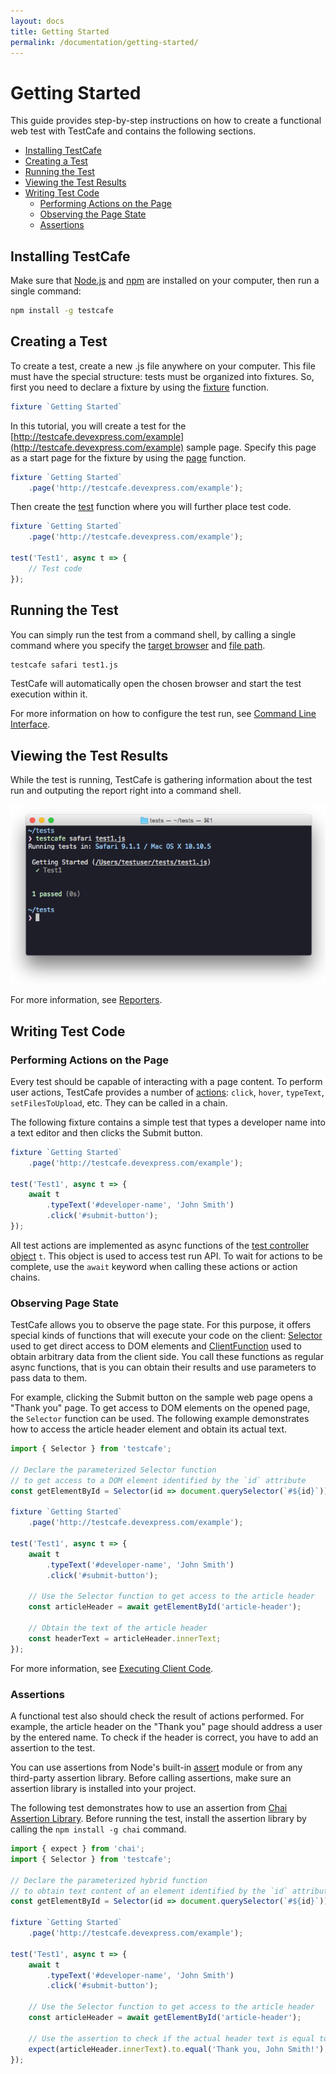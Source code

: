 ```yaml
---
layout: docs
title: Getting Started
permalink: /documentation/getting-started/
---
```

# Getting Started

This guide provides step-by-step instructions on how to create a functional web test with TestCafe and contains the following sections.

* [Installing TestCafe](#installing-testcafe)
* [Creating a Test](#creating-a-test)
* [Running the Test](#running-the-test)
* [Viewing the Test Results](#viewing-the-test-results)
* [Writing Test Code](#writing-test-code)
  * [Performing Actions on the Page](#performing-actions-on-the-page)
  * [Observing the Page State](#observing-the-page-state)
  * [Assertions](#assertions)

## Installing TestCafe

Make sure that [Node.js](https://nodejs.org/) and [npm](https://www.npmjs.com/) are installed on your computer, then run a single command:

```bash
npm install -g testcafe
```

## Creating a Test

To create a test, create a new .js file anywhere on your computer.
This file must have the special structure: tests must be organized into fixtures. So, first you need to declare a fixture by using the [fixture](../test-api/test-code-structure.md#fixtures) function.

```js
fixture `Getting Started`
```

In this tutorial, you will create a test for the [http://testcafe.devexpress.com/example](http://testcafe.devexpress.com/example) sample page.
Specify this page as a start page for the fixture by using the [page](../test-api/test-code-structure.md#specifying-the-start-webpage) function.

```js
fixture `Getting Started`
    .page('http://testcafe.devexpress.com/example');
```

Then create the [test](/test-api/test-code-structure.md#tests) function where you will further place test code.

```js
fixture `Getting Started`
    .page('http://testcafe.devexpress.com/example');

test('Test1', async t => {
    // Test code
});
```

## Running the Test

You can simply run the test from a command shell, by calling a single command where you specify the [target browser](../using-testcafe/command-line-interface.md#browser-list) and [file path](../using-testcafe/command-line-interface.md#file-pathglob-pattern).

```bash
testcafe safari test1.js
```

TestCafe will automatically open the chosen browser and start the test execution within it.

For more information on how to configure the test run, see [Command Line Interface](../using-testcafe/command-line-interface.md).

## Viewing the Test Results

While the test is running, TestCafe is gathering information about the test run and outputing the report right into a command shell.

![Test Report](../../images/report.png)

For more information, see [Reporters](../using-testcafe/common-concepts/reporters.md).

## Writing Test Code

### Performing Actions on the Page

Every test should be capable of interacting with a page content. To perform user actions, TestCafe provides a number of [actions](../test-api/actions.md): `click`, `hover`, `typeText`, `setFilesToUpload`, etc.
They can be called in a chain.

The following fixture contains a simple test that types a developer name into a text editor and then clicks the Submit button.

```js
fixture `Getting Started`
    .page('http://testcafe.devexpress.com/example');

test('Test1', async t => {
    await t
        .typeText('#developer-name', 'John Smith')
        .click('#submit-button');
});
```

All test actions are implemented as async functions of the [test controller object](../test-api/test-code-structure.md#test-controller) `t`. This object is used to access test run API.
To wait for actions to be complete, use the `await` keyword when calling these actions or action chains.

### Observing Page State

TestCafe allows you to observe the page state.
For this purpose, it offers special kinds of functions that will execute your code on the client: [Selector](../test-api/executing-client-code/index.md#selector-functions) used to get direct access to DOM elements
and [ClientFunction](test-api/executing-client-code/index.md#client-functions) used to obtain arbitrary data from the client side.
You call these functions as regular async functions, that is you can obtain their results and use parameters to pass data to them.

For example, clicking the Submit button on the sample web page opens a "Thank you" page.
To get access to DOM elements on the opened page, the `Selector` function can be used.
The following example demonstrates how to access the article header element and obtain its actual text.

```js
import { Selector } from 'testcafe';

// Declare the parameterized Selector function
// to get access to a DOM element identified by the `id` attribute
const getElementById = Selector(id => document.querySelector(`#${id}`));

fixture `Getting Started`
    .page('http://testcafe.devexpress.com/example');

test('Test1', async t => {
    await t
        .typeText('#developer-name', 'John Smith')
        .click('#submit-button');

    // Use the Selector function to get access to the article header
    const articleHeader = await getElementById('article-header');

    // Obtain the text of the article header
    const headerText = articleHeader.innerText;
});
```

For more information, see [Executing Client Code](../test-api/executing-client-code.md).

### Assertions

A functional test also should check the result of actions performed.
For example, the article header on the "Thank you" page should address a user by the entered name.
To check if the header is correct, you have to add an assertion to the test.

You can use assertions from Node's built-in [assert](https://nodejs.org/api/assert.html) module or from any third-party assertion library.
Before calling assertions, make sure an assertion library is installed into your project.

The following test demonstrates how to use an assertion from [Chai Assertion Library](http://chaijs.com/api/bdd/).
Before running the test, install the assertion library by calling the `npm install -g chai` command.

```js
import { expect } from 'chai';
import { Selector } from 'testcafe';

// Declare the parameterized hybrid function
// to obtain text content of an element identified by the `id` attribute
const getElementById = Selector(id => document.querySelector(`#${id}`));

fixture `Getting Started`
    .page('http://testcafe.devexpress.com/example');

test('Test1', async t => {
    await t
        .typeText('#developer-name', 'John Smith')
        .click('#submit-button');

    // Use the Selector function to get access to the article header
    const articleHeader = await getElementById('article-header');

    // Use the assertion to check if the actual header text is equal to the expected one
    expect(articleHeader.innerText).to.equal('Thank you, John Smith!');
});
```